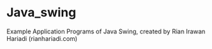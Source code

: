# Java_swing
Example Application Programs of Java Swing, created by Rian Irawan Hariadi (rianhariadi.com)
